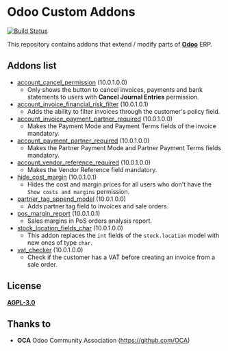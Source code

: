 # Odoo Custom Addons

[![Build Status](https://travis-ci.org/LuqueDaniel/odoo-custom-addons.svg?branch=10.0)](https://travis-ci.org/LuqueDaniel/odoo-custom-addons)

This repository contains addons that extend / modify parts of
**[Odoo](https://www.odoo.com/)** ERP.

## Addons list

* [account_cancel_permission](https://github.com/LuqueDaniel/odoo-custom-addons/tree/10.0/account_cancel_permission)
  (10.0.1.0.0)
    * Only shows the button to cancel invoices, payments and bank statements to
      users with **Cancel Journal Entries** permission.
* [account_invoice_financial_risk_filter](https://github.com/LuqueDaniel/odoo-custom-addons/tree/10.0/account_invoice_financial_risk_filter)
  (10.0.1.0.1)
    * Adds the ability to filter invoices through the customer's policy field.
* [account_invoice_payment_partner_required](https://github.com/LuqueDaniel/odoo-custom-addons/tree/10.0/account_invoice_financial_risk_filter)
  (10.0.1.0.0)
    * Makes the Payment Mode and Payment Terms fields of the invoice mandatory.
* [account_payment_partner_required](https://github.com/LuqueDaniel/odoo-custom-addons/tree/10.0/account_payment_partner_required)
  (10.0.1.0.0)
    * Makes the Partner Payment Mode and Partner Payment Terms fields mandatory.
* [account_vendor_reference_required](https://github.com/LuqueDaniel/odoo-custom-addons/tree/10.0/account_vendor_reference_required)
  (10.0.1.0.0)
    * Makes the Vendor Reference field mandatory.
* [hide_cost_margin](https://github.com/LuqueDaniel/odoo-custom-addons/tree/10.0/hide_cost_margin)
  (10.0.1.0.1)
    * Hides the cost and margin prices for all users who don't have the
      `Show costs and margins` permission.
* [partner_tag_append_model](https://github.com/LuqueDaniel/odoo-custom-addons/tree/10.0/partner_tag_append_model)
  (10.0.1.0.0)
    * Adds partner tag field to invoices and sale orders.
* [pos_margin_report](https://github.com/LuqueDaniel/odoo-custom-addons/tree/10.0/pos_margin_report)
  (10.0.1.0.1)
    * Sales margins in PoS orders analysis report.
* [stock_location_fields_char](https://github.com/LuqueDaniel/odoo-custom-addons/tree/10.0/stock_location_fields_char)
  (10.0.1.0.0)
    * This addon replaces the `int` fields of the `stock.location` model with
      new ones of type `char`.
* [vat_checker](https://github.com/LuqueDaniel/odoo-custom-addons/tree/10.0/vat_checker)
  (10.0.1.0.0)
    * Check if the customer has a VAT before creating an invoice from a sale
      order.

## License

[**AGPL-3.0**](http://www.gnu.org/licenses/agpl)

## Thanks to

- **OCA** Odoo Community Association (https://github.com/OCA)
